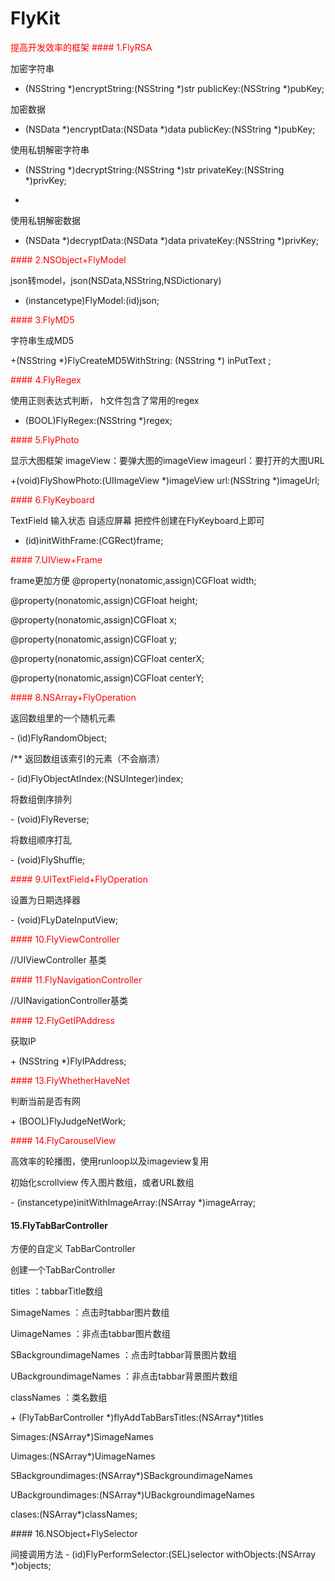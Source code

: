 # FlyKit
<font color="#FF0000">
提高开发效率的框架
</font>

<font color="#FF0000">
#### 1.FlyRSA
</font>

</p>

 加密字符串
 </p>

+ (NSString *)encryptString:(NSString *)str publicKey:(NSString *)pubKey;
</p>


 加密数据
 
 </p>

+ (NSData *)encryptData:(NSData *)data publicKey:(NSString *)pubKey;
</p>


 使用私钥解密字符串
 </p>

+ (NSString *)decryptString:(NSString *)str privateKey:(NSString *)privKey;
+ </p>

 使用私钥解密数据
 
 </p>

+ (NSData *)decryptData:(NSData *)data privateKey:(NSString *)privKey;
</p>

<font color="#FF0000">
#### 2.NSObject+FlyModel
</font>
</p>


 json转model，json(NSData,NSString,NSDictionary)
 
 </p>

+ (instancetype)FlyModel:(id)json;
</p>


<font color="#FF0000">
#### 3.FlyMD5
</font>
</p>


 字符串生成MD5
 
 </p>

+(NSString *)FlyCreateMD5WithString: (NSString *) inPutText ;
</p>


<font color="#FF0000">
#### 4.FlyRegex
</font>
</p>


 使用正则表达式判断，
 h文件包含了常用的regex
 
 </p>

+ (BOOL)FlyRegex:(NSString *)regex;
</p>

<font color="#FF0000">
#### 5.FlyPhoto
</font>
</p>

 显示大图框架
 imageView：要弹大图的imageView
 imageurl：要打开的大图URL
 
 </p>

+(void)FlyShowPhoto:(UIImageView *)imageView url:(NSString *)imageUrl;
</p>


<font color="#FF0000">
#### 6.FlyKeyboard
</font>
</p>
 TextField 输入状态 自适应屏幕
 把控件创建在FlyKeyboard上即可
 
 </p>

- (id)initWithFrame:(CGRect)frame;
</p>


<font color="#FF0000">
#### 7.UIView+Frame
</font>
</p>

frame更加方便
@property(nonatomic,assign)CGFloat width;</p>
@property(nonatomic,assign)CGFloat height;</p>
@property(nonatomic,assign)CGFloat x;</p>
@property(nonatomic,assign)CGFloat y;</p>
@property(nonatomic,assign)CGFloat centerX;</p>
@property(nonatomic,assign)CGFloat centerY;</p>
</p>


<font color="#FF0000">
#### 8.NSArray+FlyOperation
</font>

</p>

 返回数组里的一个随机元素
 
 </p>
- (id)FlyRandomObject;
</p>
/**
返回数组该索引的元素（不会崩溃）
 
</p>
- (id)FlyObjectAtIndex:(NSUInteger)index;
</p>

 将数组倒序排列
 
</p>
- (void)FlyReverse;
</p>

将数组顺序打乱
 
</p>
- (void)FlyShuffle;
</p>

<font color="#FF0000">
#### 9.UITextField+FlyOperation
</font>

</p>

 设置为日期选择器
 
</p>
- (void)FLyDateInputView;
</p>

<font color="#FF0000">
#### 10.FlyViewController
</font>

</p>
//UIViewController 基类
</p>

<font color="#FF0000">
#### 11.FlyNavigationController
</font>

</p>
//UINavigationController基类
</p>


<font color="#FF0000">
#### 12.FlyGetIPAddress
</font>

</p>

 获取IP
 
 </p>
+ (NSString *)FlyIPAddress;
</p>


<font color="#FF0000">
#### 13.FlyWhetherHaveNet
</font>

</p>

 判断当前是否有网
 
 </p>
+ (BOOL)FlyJudgeNetWork;
</p>

<font color="#FF0000">
#### 14.FlyCarouselView
</font>

</p>
高效率的轮播图，使用runloop以及imageview复用
</p>

 初始化scrollview 传入图片数组，或者URL数组
 
</p>
- (instancetype)initWithImageArray:(NSArray *)imageArray;
</p>


#### 15.FlyTabBarController

</p>
方便的自定义 TabBarController
</p>
 创建一个TabBarController</p>
 titles                 ：tabbarTitle数组</p>
 SimageNames            ：点击时tabbar图片数组</p>
 UimageNames            ：非点击tabbar图片数组</p>
 SBackgroundimageNames  ：点击时tabbar背景图片数组</p>
 UBackgroundimageNames  ：非点击tabbar背景图片数组</p>
 classNames             ：类名数组</p>
</p>
+ (FlyTabBarController *)flyAddTabBarsTitles:(NSArray*)titles</p>
                                     Simages:(NSArray*)SimageNames</p>
                                     Uimages:(NSArray*)UimageNames</p>
                           SBackgroundimages:(NSArray*)SBackgroundimageNames</p>
                           UBackgroundimages:(NSArray*)UBackgroundimageNames</p>
                                      clases:(NSArray*)classNames;

</p>
#### 16.NSObject+FlySelector
</p>
 间接调用方法
- (id)FlyPerformSelector:(SEL)selector withObjects:(NSArray *)objects;
</p>

</p>










